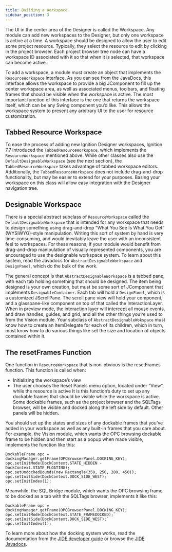 ```yaml
---
title: Building a Workspace
sidebar_position: 3
---
```


The UI in the center area of the Designer is called the Workspace. Any module can add new workspaces to the Designer, but only one workspace is active at a time. A workspace should be designed to allow the user to edit some project resource. Typically, they select the resource to edit by clicking in the project browser. Each project browser tree node can have a workspace ID associated with it so that when it is selected, that workspace can become active.

To add a workspace, a module must create an object that implements the `ResourceWorkspace` interface. As you can see from the JavaDocs, this interface allows the workspace to provide a big JComponent to fill up the center workspace area, as well as associated menus, toolbars, and floating frames that should be visible when the workspace is active. The most important function of this interface is the one that returns the workspace itself, which can be any Swing component you’d like. This allows the workspace system to present any arbitrary UI to the user for resource customization.

## Tabbed Resource Workspace
To ease the process of adding new Ignition Designer workspaces, Ignition 7.7 introduced the `TabbedResourceWorkspace`, which implements the `ResourceWorkspace` mentioned above. While other classes also use the `DefaultDesignableWorkspace` (see the next section), the `TabbedResourceWorkspace` takes advantage of tabbed workspace editors. Additionally, the `TabbedResourceWorkspace` does not include drag-and-drop functionality, but may be easier to extend for your purposes. Basing your workspace on this class will allow easy integration with the Designer navigation tree.

## Designable Workspace
There is a special abstract subclass of `ResourceWorkspace` called the `DefaultDesignableWorkspace` that is intended for any workspace that needs to design something using drag-and-drop “What You See Is What You Get” (WYSIWYG)-style manipulation. Writing this sort of system by hand is very time-consuming, and would inevitably leave the user with an inconsistent feel to workspaces. For these reasons, if your module would benefit from drag-and-drop manipulation of visually represented components, you are encouraged to use the designable workspace system. To learn about this system, read the Javadocs for `AbstractDesignableWorkspace` and `DesignPanel`, which do the bulk of the work.

The general concept is that `AbstractDesignableWorkspace` is a tabbed pane, with each tab holding something that should be designed. The item being designed is your own creation, but must be some sort of JComponent that implements `DesignableContainer`. Each tab will hold a `DesignPanel`, which is a customized JScrollPane. The scroll pane view will hold your component, and a glasspane-like component on top of that called the InteractionLayer. When in preview mode, the interaction layer will intercept all mouse events, and draw handles, guides, and grid, and all the other things you’re used to from the Vision module. Your subclass of `AbstractDesignableWokspace` must know how to create an ItemDelegate for each of its children, which in turn, must know how to do various things like set the size and location of objects contained within it.

## The resetFrames Function
One function in `ResourceWorkspace` that is non-obvious is the resetFrames function. This function is called when:
- Initializing the workspace’s view
- The user chooses the Reset Panels menu option, located under “View”, while the resource is active
It is this function’s duty to set up any dockable frames that should be visible while the workspace is active. Some dockable frames, such as the project browser and the SQLTags browser, will be visible and docked along the left side by default. Other panels will be hidden. 

You should set up the states and sizes of any dockable frames that you’ve added in your workspace as well as any built-in frames that you care about. For example, the Vision module, which wants the OPC browsing dockable frame to be hidden and then start as a popup when made visible, implements the function like this:

```
DockableFrame opc = dockingManager.getFrame(OPCBrowserPanel.DOCKING_KEY);
opc.setInitMode(DockContext.STATE_HIDDEN - DockContext.STATE_FLOATING);
opc.setUndockedBounds(new Rectangle(350, 250, 280, 450));
opc.setInitSide(DockContext.DOCK_SIDE_WEST);
opc.setInitIndex(1);
```

Meanwhile, the SQL Bridge module, which wants the OPC browsing frame to be docked as a tab with the SQLTags browser, implements it like this:

```
DockableFrame opc = dockingManager.getFrame(OPCBrowserPanel.DOCKING_KEY);
opc.setInitMode(DockContext.STATE_FRAMEDOCKED);`
opc.setInitSide(DockContext.DOCK_SIDE_WEST);`
opc.setInitIndex(1);
```

To learn more about how the docking system works, read the documentation from the [JIDE developer guide](https://www.jidesoft.com/products/JIDE_Components_Developer_Guide.pdf) or browse the [JIDE Javadocs](https://javadoc.io/doc/com.jidesoft/jide-oss/latest/index.html).